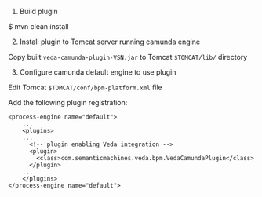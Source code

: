 1. Build plugin

$ mvn clean install

2. Install plugin to Tomcat server running camunda engine

Copy built `veda-camunda-plugin-VSN.jar` to Tomcat `$TOMCAT/lib/` directory

3. Configure camunda default engine to use plugin

Edit Tomcat `$TOMCAT/conf/bpm-platform.xml` file

Add the following plugin registration:

```
<process-engine name="default">
    ...
    <plugins>
    ...
      <!-- plugin enabling Veda integration -->
      <plugin>
        <class>com.semanticmachines.veda.bpm.VedaCamundaPlugin</class>
      </plugin>
    ...
    </plugins>
</process-engine name="default">
```